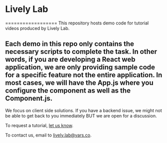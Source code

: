 # Lively Lab
==================
This repository hosts demo code for tutorial videos produced by Lively Lab. 

Each demo in this repo only contains the necessary scripts to complete the task. In other words, if you are developing a React web application, we are only providing sample code for a specific feature not the entire application. In most cases, we will have the App.js where you configure the component as well as the Component.js. 
-----------

We focus on client side solutions. If you have a backend issue, we might not be able to get back to you immediately BUT we are open for a discussion.

To request a tutorial, [let us know](https://docs.google.com/forms/d/e/1FAIpQLScscPFZVxkH6hmHLAqXBbzXlPYP1TXhXLrC-z2XgTr3MyRHpg/viewform).

To contact us, email to lively.lab@vars.co. 